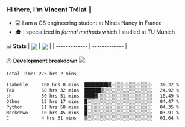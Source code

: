 ### Hi there, I'm Vincent Trélat 👋
 - 💻 I am a CS engineering student at Mines Nancy in France
 - 🎓 I specialized in *formal methods* which I studied at TU Munich

📊 **Stats**
| <img align="center" src="https://readme-stats.clckblog.space/api?username=VTrelat&show_icons=true&include_all_commits=true&theme=tokyonight&hide_border=true" /> | <img align="center" src="https://readme-stats.clckblog.space/api/top-langs/?username=VTrelat&layout=compact&theme=tokyonight&hide_border=true" /> |
| ------------- | ------------- |

🕑 **Development breakdown** ![](https://wakatime.com/badge/user/8d0110fb-6b70-4990-ab86-45c404715c2b.svg)
<!--START_SECTION:waka-->

```txt
Total Time: 275 hrs 2 mins

Isabelle     108 hrs 8 mins  █████████▓░░░░░░░░░░░░░░░   39.32 %
TeX          68 hrs 32 mins  ██████▒░░░░░░░░░░░░░░░░░░   24.92 %
sh           50 hrs 51 mins  ████▓░░░░░░░░░░░░░░░░░░░░   18.49 %
Other        12 hrs 17 mins  █░░░░░░░░░░░░░░░░░░░░░░░░   04.47 %
Python       11 hrs 58 mins  █░░░░░░░░░░░░░░░░░░░░░░░░   04.35 %
Markdown     10 hrs 45 mins  █░░░░░░░░░░░░░░░░░░░░░░░░   03.91 %
C            4 hrs 31 mins   ▒░░░░░░░░░░░░░░░░░░░░░░░░   01.64 %
```

<!--END_SECTION:waka-->

